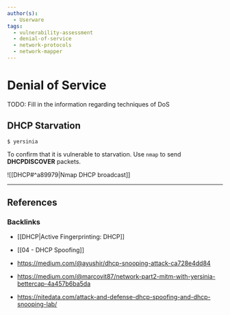 ```yaml
---
author(s):
  - Userware
tags:
  - vulnerability-assessment
  - denial-of-service
  - network-protocols
  - network-mapper
---
```

# Denial of Service

TODO: Fill in the information regarding techniques of DoS

## DHCP Starvation

```
$ yersinia
```

To confirm that it is vulnerable to starvation. Use `nmap` to send **DHCPDISCOVER** packets.

![[DHCP#^a89979|Nmap DHCP broadcast]]

---
## References

### Backlinks

- [[DHCP|Active Fingerprinting: DHCP]]

- [[04 - DHCP Spoofing]]

- https://medium.com/@ayushir/dhcp-snooping-attack-ca728e4dd84

- https://medium.com/@marcovit87/network-part2-mitm-with-yersinia-bettercap-4a457b6ba5da

- https://nitedata.com/attack-and-defense-dhcp-spoofing-and-dhcp-snooping-lab/